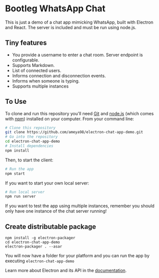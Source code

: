 # Bootleg WhatsApp Chat

This is just a demo of a chat app mimicking WhatsApp, built with Electron and React.
The server is included and must be run using node.js.

## Tiny features

* You provide a username to enter a chat room. Server endpoint is configurable.
* Supports Markdown.
* List of connected users.
* Informs connection and disconnection events.
* Informs when someone is typing.
* Supports multiple instances

## To Use

To clone and run this repository you'll need [Git](https://git-scm.com) and [node.js](https://nodejs.org/en/download/) (which comes with [npm](http://npmjs.com)) installed on your computer. From your command line:

```bash
# Clone this repository
git clone https://github.com/ameya98/electron-chat-app-demo.git
# Go into the repository
cd electron-chat-app-demo
# Install dependencies
npm install
```

Then, to start the client:
```bash
# Run the app
npm start
```

If you want to start your own local server:
```bash
# Run local server
npm run server
```
If you want to test the app using multiple instances, remember you should only have one instance of the chat server running!

## Create distributable package
```
npm install -g electron-packager
cd electron-chat-app-demo
electron-packager . --asar
```
You will now have a folder for your platform and you can run the app by executing `electron-chat-app-demo`

Learn more about Electron and its API in the [documentation](http://electron.atom.io/docs/latest).
